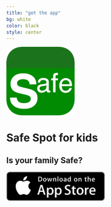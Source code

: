 ```yaml
---
title: "get the app"
bg: white
color: black
style: center
---
```


<img src="/img/Icon-Rounded-512.png" width="180" />


# Safe Spot for kids

## Is your family Safe?

<a href="{{ site.appstore_link }}"><img src="img/Download_on_the_App_Store_Badge_US-UK_135x40.svg" width="260"></a>

<a href="https://twitter.com/safespotapp"><span class="fa-stack fa-lg">
<i class="fa fa-circle fa-stack-2x"></i>
<i class="fa fa-twitter fa-stack-1x" style="color: white;"></i>
</span></a>
<a href="https://www.facebook.com/504510042973686">
<span class="fa-stack fa-lg">
<i class="fa fa-circle fa-stack-2x"></i>
<i class="fa fa-facebook fa-stack-1x" style="color: white;"></i>
</span></a>
<a href="mailto:safespot@bobgoo.com">
<span class="fa-stack fa-lg">
<i class="fa fa-circle fa-stack-2x"></i>
<i class="fa fa-envelope fa-stack-1x" style="color: white;"></i>
</span></a>
<a href="{{ site.appstore_link }}">
<span class="fa-stack fa-lg">
<i class="fa fa-circle fa-stack-2x"></i>
<i class="fa fa-apple fa-stack-1x" style="color: white;"></i>
</span></a>
